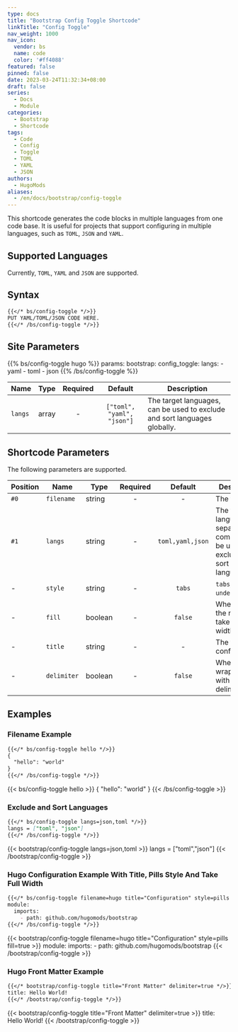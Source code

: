 ```yaml
---
type: docs
title: "Bootstrap Config Toggle Shortcode"
linkTitle: "Config Toggle"
nav_weight: 1000
nav_icon:
  vendor: bs
  name: code
  color: '#ff4088'
featured: false
pinned: false
date: 2023-03-24T11:32:34+08:00
draft: false
series:
  - Docs
  - Module
categories:
  - Bootstrap
  - Shortcode
tags:
  - Code
  - Config
  - Toggle
  - TOML
  - YAML
  - JSON
authors:
  - HugoMods
aliases:
  - /en/docs/bootstrap/config-toggle
---
```


This shortcode generates the code blocks in multiple languages from one code base.
It is useful for projects that support configuring in multiple languages, such as `TOML`, `JSON` and `YAML`.

<!--more-->

## Supported Languages

Currently, `TOML`, `YAML` and `JSON` are supported.

## Syntax

```markdown
{{</* bs/config-toggle */>}}
PUT YAML/TOML/JSON CODE HERE.
{{</* /bs/config-toggle */>}}
```

## Site Parameters

{{% bs/config-toggle hugo %}}
params:
  bootstrap:
    config_toggle:
      langs:
        - yaml
        - toml
        - json
{{% /bs/config-toggle %}}

| Name | Type | Required | Default | Description |
| ---- | ---- | :------: | :-----: | ----------- |
| `langs` | array | - | `["toml", "yaml", "json"]` | The target languages, can be used to exclude and sort languages globally. |

## Shortcode Parameters

The following parameters are supported.

| Position | Name | Type | Required | Default | Description |
| -------- | ---- | ---- | :------: | :-----: | ----------- |
| `#0`     | `filename` | string | - | - | The filename. |
| `#1`     | `langs` | string | - | `toml,yaml,json` | The target languages, separated by comma, can be used to exclude and sort languages. |
| -        | `style` | string | - | `tabs` | `tabs`, `pills` or `underline`. |
| -        | `fill` | boolean | - | `false` | When `true` the nav items take full width. |
| -        | `title` | string | - | - | The title of configuration. |
| -        | `delimiter` | boolean | - | `false` | When `true`, wraps code with delimiters. |

## Examples

### Filename Example

```markdown
{{</* bs/config-toggle hello */>}}
{
  "hello": "world"
}
{{</* /bs/config-toggle */>}}
```

{{< bs/config-toggle hello >}}
{
  "hello": "world"
}
{{< /bs/config-toggle >}}

### Exclude and Sort Languages

```markdown
{{</* bs/config-toggle langs=json,toml */>}}
langs = ["toml", "json"]
{{</* /bs/config-toggle */>}}
```

{{< bootstrap/config-toggle langs=json,toml >}}
langs = ["toml","json"]
{{< /bootstrap/config-toggle >}}

### Hugo Configuration Example With Title, Pills Style And Take Full Width

```markdown
{{</* bs/config-toggle filename=hugo title="Configuration" style=pills fill=true */>}}
module:
  imports:
    - path: github.com/hugomods/bootstrap
{{</* /bs/config-toggle */>}}
```

{{< bootstrap/config-toggle filename=hugo title="Configuration" style=pills fill=true >}}
module:
  imports:
    - path: github.com/hugomods/bootstrap
{{< /bootstrap/config-toggle >}}

### Hugo Front Matter Example

```markdown
{{</* bootstrap/config-toggle title="Front Matter" delimiter=true */>}}
title: Hello World!
{{</* /bootstrap/config-toggle */>}}
```

{{< bootstrap/config-toggle title="Front Matter" delimiter=true >}}
title: Hello World!
{{< /bootstrap/config-toggle >}}
